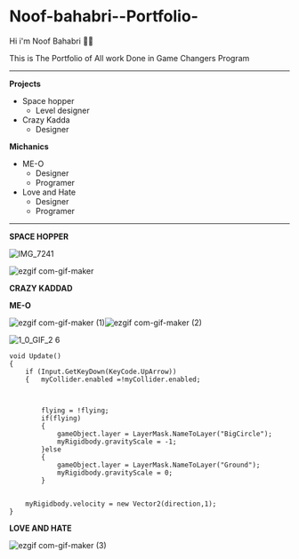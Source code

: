 # Noof-bahabri--Portfolio-

Hi i'm Noof Bahabri 🦸‍♀️

This is The Portfolio of All work Done in Game Changers Program

-----------------------------------



      
       
       
**Projects** 
- Space hopper
   - Level designer
- Crazy Kadda
   - Designer

**Michanics**
- ME-O
  - Designer 
  - Programer 
- Love and Hate
  - Designer 
  - Programer 



---------------------------------







**SPACE HOPPER**

![IMG_7241](https://user-images.githubusercontent.com/97354231/148657448-16f370c2-91ee-49cb-994c-ce8c806860e6.PNG)


![ezgif com-gif-maker](https://user-images.githubusercontent.com/97354231/148657726-d757877f-c0a0-4cf4-abbf-1679c1cca323.gif)



**CRAZY KADDAD**



**ME-O**

![ezgif com-gif-maker (1)](https://user-images.githubusercontent.com/97354231/148658174-0a368f6f-580f-47e8-aa31-180de2ac5f0b.gif)![ezgif com-gif-maker (2)](https://user-images.githubusercontent.com/97354231/148658257-0b3edc86-adf8-4716-b157-4f787f3a9a59.gif)

![1_0_GIF_2 6](https://user-images.githubusercontent.com/97354231/148658216-ec9b3409-ed31-47bc-b971-117caac244b8.GIF)


    void Update()
    {
        if (Input.GetKeyDown(KeyCode.UpArrow))
        {   myCollider.enabled =!myCollider.enabled;
            
            

            flying = !flying;
            if(flying)
            {
                gameObject.layer = LayerMask.NameToLayer("BigCircle");
                myRigidbody.gravityScale = -1;
            }else
            {
                gameObject.layer = LayerMask.NameToLayer("Ground");
                myRigidbody.gravityScale = 0;
            }
       

        myRigidbody.velocity = new Vector2(direction,1);
    }



**LOVE AND HATE**

![ezgif com-gif-maker (3)](https://user-images.githubusercontent.com/97354231/148658635-8b911e1c-01a0-4c85-b190-81de3e18df3a.gif)


